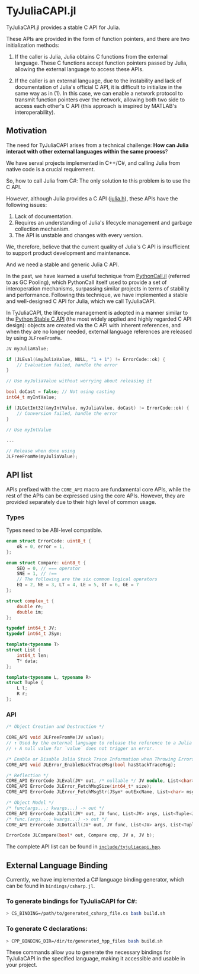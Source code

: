 # TyJuliaCAPI.jl

TyJuliaCAPI.jl provides a stable C API for Julia.

These APIs are provided in the form of function pointers, and there are two initialization methods:

1. If the caller is Julia, Julia obtains C functions from the external language. These C functions accept function pointers passed by Julia, allowing the external language to access these APIs.

2. If the caller is an external language, due to the instability and lack of documentation of Julia's official C API, it is difficult to initialize in the same way as in (1). In this case, we can enable a network protocol to transmit function pointers over the network, allowing both two side to access each other's C API (this approach is inspired by MATLAB's interoperability).

## Motivation

The need for TyJuliaCAPI arises from a technical challenge: **How can Julia interact with other external languages within the same process**?

We have serval projects implemented in C++/C#, and calling Julia from native code is a crucial requirement.

So, how to call Julia from C#: The only solution to this problem is to use the C API.

However, although Julia provides a C API ([julia.h](https://github.com/JuliaLang/julia/blob/master/src/julia.h)), these APIs have the following issues:

1. Lack of documentation.
2. Requires an understanding of Julia's lifecycle management and garbage collection mechanism.
3. The API is unstable and changes with every version.

We, therefore, believe that the current quality of Julia's C API is insufficient to support product development and maintenance.

And we need a stable and generic Julia C API.

In the past, we have learned a useful technique from [PythonCall.jl](https://github.com/JuliaPy/PythonCall.jl) (referred to as GC Pooling), which PythonCall itself used to provide a set of interoperation mechanisms, surpassing similar projects in terms of stability and performance. Following this technique, we have implemented a stable and well-designed C API for Julia, which we call TyJuliaCAPI.

In TyJuliaCAPI, the lifecycle management is adopted in a manner similar to the [Python Stable C API](https://docs.python.org/3/c-api/stable.html) (the most widely applied and highly regarded C API design): objects are created via the C API with inherent references, and when they are no longer needed, external language references are released by using `JLFreeFromMe`.

```c++
JV myJuliaValue;

if (JLEval(&myJuliaValue, NULL, "1 + 1") != ErrorCode::ok) {
    // Evaluation failed, handle the error
}

// Use myJuliaValue without worrying about releasing it

bool doCast = false; // Not using casting
int64_t myIntValue;

if (JLGetInt32(&myIntValue, myJuliaValue, doCast) != ErrorCode::ok) {
    // Conversion failed, handle the error
}

// Use myIntValue

...

// Release when done using
JLFreeFromMe(myJuliaValue);
```

## API list

APIs prefixed with the `CORE_API` macro are fundamental core APIs, while the rest of the APIs can be expressed using the core APIs. However, they are provided separately due to their high level of common usage.

### Types

Types need to be ABI-level compatible.

```c++
enum struct ErrorCode: uint8_t {
    ok = 0, error = 1,
};

enum struct Compare: uint8_t {
    SEQ = 0, // === operator
    SNE = 1, // !==
    // The following are the six common logical operators
    EQ = 2, NE = 3, LT = 4, LE = 5, GT = 6, GE = 7
};

struct complex_t {
    double re;
    double im;
};

typedef int64_t JV;
typedef int64_t JSym;

template<typename T>
struct List {
    int64_t len;
    T* data;
};

template<typename L, typename R>
struct Tuple {
    L l;
    R r;
};
```

### API

```c++
/* Object Creation and Destruction */

CORE_API void JLFreeFromMe(JV value);
// ↑ Used by the external language to release the reference to a Julia object in the external language runtime, but does not imply the release of the reference in the Julia runtime.
// ↑ A null value for `value` does not trigger an error.

/* Enable or Disable Julia Stack Trace Information when Throwing Errors (default is disabled) */
CORE_API void JLError_EnableBackTraceMsg(bool hasStackTraceMsg);

/* Reflection */
CORE_API ErrorCode JLEval(JV* out, /* nullable */ JV module, List<char> code);
CORE_API ErrorCode JLError_FetchMsgSize(int64_t* size);
CORE_API ErrorCode JLError_FetchMsgStr(JSym* outExcName, List<char> msgBuffer);

/* Object Model */
/* func(args...; kwargs...) -> out */
CORE_API ErrorCode JLCall(JV* out, JV func, List<JV> args, List<Tuple<JSym, JV>> kwargs);
/* func.(args...; kwargs...) -> out */
CORE_API ErrorCode JLDotCall(JV* out, JV func, List<JV> args, List<Tuple<Sym, JV>> kwargs);

ErrorCode JLCompare(bool* out, Compare cmp, JV a, JV b);
```

The complete API list can be found in [`include/tyjuliacapi.hpp`](include/tyjuliacapi-docs.hpp).


## External Language Binding

Currently, we have implemented a C# language binding generator, which can be found in `bindings/csharp.jl`.

### To generate bindings for TyJuliaCAPI for C#:

```bash
> CS_BINDING=/path/to/generated_csharp_file.cs bash build.sh
```

### To generate C declarations:

```bash
> CPP_BINDING_DIR=/dir/to/generated_hpp_files bash build.sh
```

These commands allow you to generate the necessary bindings for TyJuliaCAPI in the specified language, making it accessible and usable in your project.
